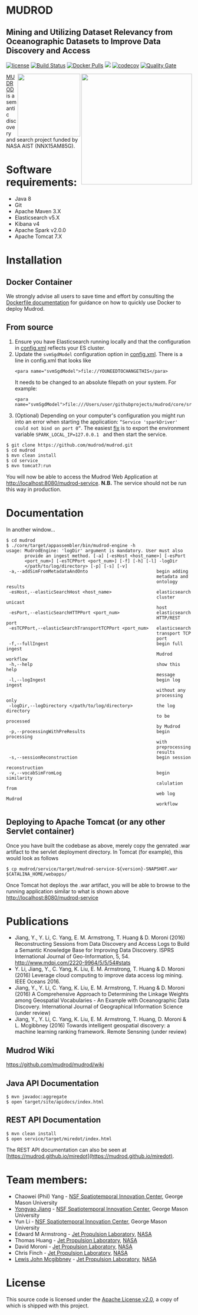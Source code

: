 # MUDROD
## Mining and Utilizing Dataset Relevancy from Oceanographic Datasets to Improve Data Discovery and Access

[![license](https://img.shields.io/github/license/mudrod/mudrod.svg?maxAge=2592000?style=plastic)](http://www.apache.org/licenses/LICENSE-2.0)
[![Build Status](https://travis-ci.org/mudrod/mudrod.svg?branch=master)](https://travis-ci.org/mudrod/mudrod)
[![Docker Pulls](https://img.shields.io/docker/pulls/mudrod/mudrod.svg?maxAge=2592000?style=plastic)](https://hub.docker.com/r/mudrod/mudrod/) [![](https://images.microbadger.com/badges/image/mudrod/mudrod.svg)](https://microbadger.com/images/mudrod/mudrod "Get your own image badge on microbadger.com")
[![codecov](https://codecov.io/gh/mudrod/mudrod/branch/master/graph/badge.svg)](https://codecov.io/gh/mudrod/mudrod)
[![Quality Gate](https://sonarqube.com/api/badges/gate?key=gov.nasa.jpl.mudrod:mudrod-parent)](https://sonarqube.com/dashboard/index/gov.nasa.jpl.mudrod:mudrod-parent)

<img src="http://geant4.slac.stanford.edu/Space06/NASAJPLlogo.jpg" align="right" width="300" />
<img src="http://www.iucrc.org/sites/default/files/centerLogo.png" align="right" width="170" />

[MUDROD](https://esto.nasa.gov/forum/estf2015/presentations/Yang_S8P1_ESTF2015.pdf) 
is a semantic discovery and search project funded by NASA AIST (NNX15AM85G).

# Software requirements: 
 * Java 8
 * Git
 * Apache Maven 3.X
 * Elasticsearch v5.X
 * Kibana v4
 * Apache Spark v2.0.0
 * Apache Tomcat 7.X

# Installation

## Docker Container
We strongly advise all users to save time and effort by consulting the [Dockerfile documentation](https://github.com/mudrod/mudrod/tree/master/docker)
for guidance on how to quickly use Docker to deploy Mudrod.

## From source
1. Ensure you have Elasticsearch running locally and that the configuration in [config.xml](https://github.com/mudrod/mudrod/blob/master/core/src/main/resources/config.xml) reflects your ES cluster.
2. Update the `svmSgdModel` configuration option in [config.xml](https://github.com/mudrod/mudrod/blob/master/core/src/main/resources/config.xml). There is a line in config.xml that looks like 
    ```
    <para name="svmSgdModel">file://YOUNEEDTOCHANGETHIS</para>
    ```
    It needs to be changed to an absolute filepath on your system. For example:
    ```
    <para name="svmSgdModel">file:///Users/user/githubprojects/mudrod/core/src/main/resources/javaSVMWithSGDModel</para>
    ```
3. (Optional) Depending on your computer's configuration you might run into an error when starting the application: `“Service 'sparkDriver' could not bind on port 0”`. The easiest [fix](http://stackoverflow.com/q/29906686/953327) is to export the environment variable `SPARK_LOCAL_IP=127.0.0.1 ` and then start the service.

```
$ git clone https://github.com/mudrod/mudrod.git
$ cd mudrod
$ mvn clean install
$ cd service
$ mvn tomcat7:run
```
You will now be able to access the Mudrod Web Application at [http://localhost:8080/mudrod-service](http://localhost:8080/mudrod-service). **N.B.** The service should not be run this way in production.

# Documentation

In another window...
```
$ cd mudrod
$ ./core/target/appassembler/bin/mudrod-engine -h
usage: MudrodEngine: 'logDir' argument is mandatory. User must also
       provide an ingest method. [-a] [-esHost <host_name>] [-esPort
       <port_num>] [-esTCPPort <port_num>] [-f] [-h] [-l] -logDir
       </path/to/log/directory> [-p] [-s] [-v]
 -a,--addSimFromMetadataAndOnto                          begin adding
                                                         metadata and
                                                         ontology results
 -esHost,--elasticSearchHost <host_name>                 elasticsearch
                                                         cluster unicast
                                                         host
 -esPort,--elasticSearchHTTPPort <port_num>              elasticsearch
                                                         HTTP/REST port
 -esTCPPort,--elasticSearchTransportTCPPort <port_num>   elasticsearch
                                                         transport TCP
                                                         port
 -f,--fullIngest                                         begin full ingest
                                                         Mudrod workflow
 -h,--help                                               show this help
                                                         message
 -l,--logIngest                                          begin log ingest
                                                         without any
                                                         processing only
 -logDir,--logDirectory </path/to/log/directory>         the log directory
                                                         to be processed
                                                         by Mudrod
 -p,--processingWithPreResults                           begin processing
                                                         with
                                                         preprocessing
                                                         results
 -s,--sessionReconstruction                              begin session
                                                         reconstruction
 -v,--vocabSimFromLog                                    begin similarity
                                                         calulation from
                                                         web log Mudrod
                                                         workflow
```

## Deploying to Apache Tomcat (or any other Servlet container)
Once you have built the codebase as above, merely copy the genrated .war artifact to the servlet deployment directory. In Tomcat (for example), this would look as follows
```
$ cp mudrod/service/target/mudrod-service-${version}-SNAPSHOT.war $CATALINA_HOME/webapps/
```
Once Tomcat hot deploys the .war artifact, you will be able to browse to the running application similar to what is shown above [http://localhost:8080/mudrod-service](http://localhost:8080/mudrod-service)

# Publications
* Jiang, Y., Y. Li, C. Yang, E. M. Armstrong, T. Huang & D. Moroni (2016) Reconstructing Sessions from Data Discovery and Access Logs to Build a Semantic Knowledge Base for Improving Data Discovery. ISPRS International Journal of Geo-Information, 5, 54. http://www.mdpi.com/2220-9964/5/5/54#stats 
* Y. Li, Jiang, Y., C. Yang, K. Liu, E. M. Armstrong, T. Huang & D. Moroni (2016) Leverage cloud computing to improve data access log mining. IEEE Oceans 2016.
* Jiang, Y., Y. Li, C. Yang, K. Liu, E. M. Armstrong, T. Huang & D. Moroni (2016) A Comprehensive Approach to Determining the Linkage Weights among Geospatial Vocabularies - An Example with Oceanographic Data Discovery. International Journal of Geographical Information Science (under review)
* Jiang, Y., Y. Li, C. Yang, K. Liu, E. M. Armstrong, T. Huang, D. Moroni & L. Mcgibbney (2016) Towards intelligent geospatial discovery: a machine learning ranking framework. Remote Sensning (under review)

## Mudrod Wiki

https://github.com/mudrod/mudrod/wiki

## Java API Documentation

```
$ mvn javadoc:aggregate
$ open target/site/apidocs/index.html
```

## REST API Documentation

```
$ mvn clean install
$ open service/target/miredot/index.html
```
The REST API documentation can also be seen at [https://mudrod.github.io/miredot](https://mudrod.github.io/miredot).

# Team members:

 * Chaowei (Phil) Yang - [NSF Spatiotemporal Innovation Center](http://stcenter.net/), George Mason University
 * [Yongyao Jiang](https://www.linkedin.com/in/yongyao-jiang-42516164) - [NSF Spatiotemporal Innovation Center](http://stcenter.net/), George Mason University
 * Yun Li - [NSF Spatiotemporal Innovation Center](http://stcenter.net/), George Mason University
 * Edward M Armstrong - [Jet Propulsion Laboratory](http://www.jpl.nasa.gov/), [NASA](http://www.nasa.gov)
 * Thomas Huang - [Jet Propulsion Laboratory](http://www.jpl.nasa.gov/), [NASA](http://www.nasa.gov)
 * David Moroni - [Jet Propulsion Laboratory](http://www.jpl.nasa.gov/), [NASA](http://www.nasa.gov)
 * Chris Finch - [Jet Propulsion Laboratory](http://www.jpl.nasa.gov/), [NASA](http://www.nasa.gov)
 * [Lewis John Mcgibbney](https://www.linkedin.com/in/lmcgibbney) - [Jet Propulsion Laboratory](http://www.jpl.nasa.gov/), [NASA](http://www.nasa.gov)

# License
This source code is licensed under the [Apache License v2.0](http://www.apache.org/licenses/LICENSE-2.0), a
copy of which is shipped with this project. 
